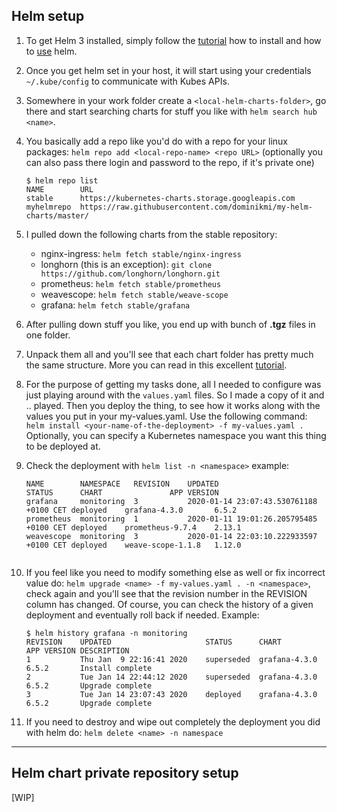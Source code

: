## Helm setup

1. To get Helm 3 installed, simply follow the [tutorial](https://helm.sh/docs/intro/install/) how to install and how to [use](https://helm.sh/docs/intro/using_helm/) helm.
2. Once you get helm set in your host, it will start using your credentials `~/.kube/config` to communicate with Kubes APIs.
3. Somewhere in your work folder create a `<local-helm-charts-folder>`, go there and start searching charts for stuff you like with `helm search hub <name>`.
4. You basically add a repo like you'd do with a repo for your linux packages: `helm repo add <local-repo-name> <repo URL>` (optionally you can also pass there login and password to the repo, if it's private one)
	```
	$ helm repo list
	NAME      	URL                                                               
	stable    	https://kubernetes-charts.storage.googleapis.com                  
	myhelmrepo	https://raw.githubusercontent.com/dominikmi/my-helm-charts/master/

5. I pulled down the following charts from the stable repository:
	- nginx-ingress: `helm fetch stable/nginx-ingress`
	- longhorn (this is an exception): `git clone https://github.com/longhorn/longhorn.git`
	- prometheus: `helm fetch stable/prometheus`
	- weavescope: `helm fetch stable/weave-scope`
	- grafana: `helm fetch stable/grafana`

6. After pulling down stuff you like, you end up with bunch of **.tgz** files in one folder.
7. Unpack them all and you'll see that each chart folder has pretty much the same structure. More you can read in this excellent [tutorial](https://docs.bitnami.com/kubernetes/how-to/create-your-first-helm-chart/).
8. For the purpose of getting my tasks done, all I needed to configure was just playing around with the `values.yaml` files. So I made a copy of it and .. played. Then you deploy the thing, to see how it works along with the values you put in your my-values.yaml. Use the following command: `helm install <your-name-of-the-deployment> -f my-values.yaml .` Optionally, you can specify a Kubernetes namespace you want this thing to be deployed at.
9. Check the deployment with `helm list -n <namespace>` example:
	```
	NAME      	NAMESPACE 	REVISION	UPDATED                                	STATUS  	CHART            	APP VERSION
	grafana   	monitoring	3       	2020-01-14 23:07:43.530761188 +0100 CET	deployed	grafana-4.3.0    	6.5.2      
	prometheus	monitoring	1       	2020-01-11 19:01:26.205795485 +0100 CET	deployed	prometheus-9.7.4 	2.13.1     
	weavescope	monitoring	3       	2020-01-14 22:03:10.222933597 +0100 CET	deployed	weave-scope-1.1.8	1.12.0     
        
10. If you feel like you need to modify something else as well or fix incorrect value do: `helm upgrade <name> -f my-values.yaml . -n <namespace>`, check again and you'll see that the revision number in the REVISION column has changed. Of course, you can check the history of a given deployment and eventually roll back if needed. Example: 

	```
	$ helm history grafana -n monitoring
	REVISION	UPDATED                 	STATUS    	CHART        	APP VERSION	DESCRIPTION     
	1       	Thu Jan  9 22:16:41 2020	superseded	grafana-4.3.0	6.5.2      	Install complete
	2       	Tue Jan 14 22:44:12 2020	superseded	grafana-4.3.0	6.5.2      	Upgrade complete
	3       	Tue Jan 14 23:07:43 2020	deployed  	grafana-4.3.0	6.5.2      	Upgrade complete

11. If you need to destroy and wipe out completely the deployment you did with helm do: `helm delete <name> -n namespace`
--------------------
## Helm chart private repository setup

[WIP]
